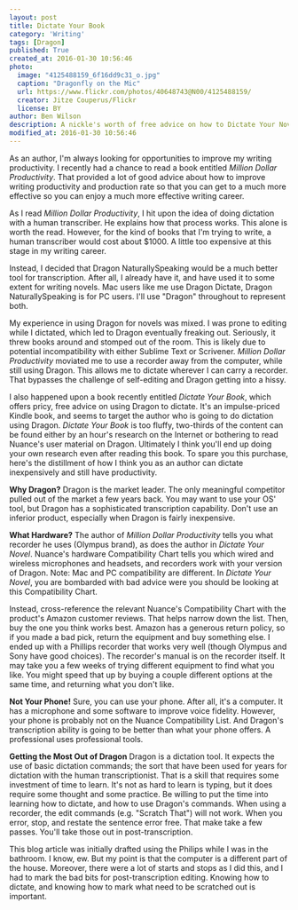 ```yaml
---
layout: post
title: Dictate Your Book
category: 'Writing'
tags: [Dragon]
published: True
created_at: 2016-01-30 10:56:46
photo:
  image: "4125488159_6f16dd9c31_o.jpg"
  caption: "Dragonfly on the Mic"
  url: https://www.flickr.com/photos/40648743@N00/4125488159/
  creator: Jitze Couperus/Flickr
  license: BY
author: Ben Wilson
description: A nickle's worth of free advice on how to Dictate Your Novel using Dragon NaturallySpeaking or Dragon Dictate.
modified_at: 2016-01-30 10:56:46
---
```


As an author, I'm always looking for opportunities to improve my writing productivity. I recently had a chance to read a book entitled *Million Dollar Productivity*. That provided a lot of good advice about how to improve writing productivity and production rate so that you can get to a much more effective so you can enjoy a much more effective writing career.

<!-- more -->

As I read *Million Dollar Productivity*, I hit upon the idea of doing dictation with a human transcriber. He explains how that process works. This alone is worth the read. However, for the kind of books that I'm trying to write, a human transcriber would cost about $1000. A little too expensive at this stage in my writing career.

Instead, I decided that Dragon NaturallySpeaking would be a much better tool for transcription. After all, I already have it, and have used it to some extent for writing novels. Mac users like me use Dragon Dictate, Dragon NaturallySpeaking is for PC users. I'll use "Dragon" throughout to represent both.

My experience in using Dragon for novels was mixed. I was prone to editing while I dictated, which led to Dragon eventually freaking out. Seriously, it threw books around and stomped out of the room. This is likely due to potential incompatibility with either Sublime Text or Scrivener. *Million Dollar Productivity* moviated me to use a recorder away from the computer, while still using Dragon. This allows me to dictate wherever I can carry a recorder. That bypasses the challenge of self-editing and Dragon getting into a hissy.

I also happened upon a book recently entitled *Dictate Your Book*, which offers pricy, free advice on using Dragon to dictate. It's an impulse-priced Kindle book, and seems to target the author who is going to do dictation using Dragon. *Dictate Your Book* is too fluffy, two-thirds of the content can be found either by an hour's research on the Internet or bothering to read Nuance's user material on Dragon. Ultimately I think you'll end up doing your own research even after reading this book. To spare you this purchase, here's the distillment of how I think you as an author can dictate inexpensively and still have productivity.

**Why Dragon?** Dragon is the market leader. The only meaningful competitor pulled out of the market a few years back. You may want to use your OS' tool, but Dragon has a sophisticated transcription capability. Don't use an inferior product, especially when Dragon is fairly inexpensive.

**What Hardware?** The author of *Million Dollar Productivity* tells you what recorder he uses (Olympus brand), as does the author in *Dictate Your Novel*. Nuance's hardware Compatibility Chart tells you which wired and wireless microphones and headsets, and recorders work with your version of Dragon. Note: Mac and PC compatibility are different. In *Dictate Your Novel*, you are bombarded with bad advice were you should be looking at this Compatibility Chart.

Instead, cross-reference the relevant Nuance's Compatibility Chart with the product's Amazon customer reviews. That helps narrow down the list. Then, buy the one you think works best. Amazon has a generous return policy, so if you made a bad pick, return the equipment and buy something else. I ended up with a Phillips recorder that works very well (though Olympus and Sony have good choices). The recorder's manual is on the recorder itself. It may take you a few weeks of trying different equipment to find what you like. You might speed that up by buying a couple different options at the same time, and returning what you don't like.

**Not Your Phone!** Sure, you can use your phone. After all, it's a computer. It has a microphone and some software to improve voice fidelity. However, your phone is probably not on the Nuance Compatibility List. And Dragon's transcription ability is going to be better than what your phone offers. A professional uses professional tools.

**Getting the Most Out of Dragon** Dragon is a dictation tool. It expects the use of basic dictation commands; the sort that have been used for years for dictation with the human transcriptionist. That is a skill that requires some investment of time to learn. It's not as hard to learn is typing, but it does require some thought and some practice. Be willing to put the time into learning how to dictate, and how to use Dragon's commands. When using a recorder, the edit commands (e.g. "Scratch That") will not work. When you error, stop, and restate the sentence error free. That make take a few passes. You'll take those out in post-transcription.

This blog article was initially drafted using the Philips while I was in the bathroom. I know, ew. But my point is that the computer is a different part of the house. Moreover, there were a lot of starts and stops as I did this, and I had to mark the bad bits for post-transcription editing. Knowing how to dictate, and knowing how to mark what need to be scratched out is important.